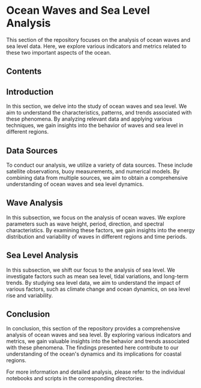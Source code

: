 # Ocean Waves and Sea Level Analysis

This section of the repository focuses on the analysis of ocean waves and sea level data. Here, we explore various indicators and metrics related to these two important aspects of the ocean.

## Contents


## Introduction

In this section, we delve into the study of ocean waves and sea level. We aim to understand the characteristics, patterns, and trends associated with these phenomena. By analyzing relevant data and applying various techniques, we gain insights into the behavior of waves and sea level in different regions.

## Data Sources

To conduct our analysis, we utilize a variety of data sources. These include satellite observations, buoy measurements, and numerical models. By combining data from multiple sources, we aim to obtain a comprehensive understanding of ocean waves and sea level dynamics.

## Wave Analysis

In this subsection, we focus on the analysis of ocean waves. We explore parameters such as wave height, period, direction, and spectral characteristics. By examining these factors, we gain insights into the energy distribution and variability of waves in different regions and time periods.

## Sea Level Analysis

In this subsection, we shift our focus to the analysis of sea level. We investigate factors such as mean sea level, tidal variations, and long-term trends. By studying sea level data, we aim to understand the impact of various factors, such as climate change and ocean dynamics, on sea level rise and variability.

## Conclusion

In conclusion, this section of the repository provides a comprehensive analysis of ocean waves and sea level. By exploring various indicators and metrics, we gain valuable insights into the behavior and trends associated with these phenomena. The findings presented here contribute to our understanding of the ocean's dynamics and its implications for coastal regions.

For more information and detailed analysis, please refer to the individual notebooks and scripts in the corresponding directories.
